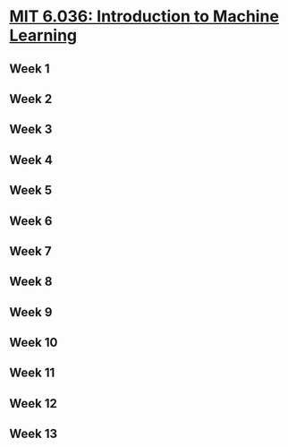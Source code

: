 # [MIT 6.036: Introduction to Machine Learning](https://openlearninglibrary.mit.edu/courses/course-v1:MITx+6.036+1T2019/about)
## Week 1
## Week 2
## Week 3
## Week 4
## Week 5
## Week 6
## Week 7
## Week 8
## Week 9
## Week 10
## Week 11
## Week 12
## Week 13
